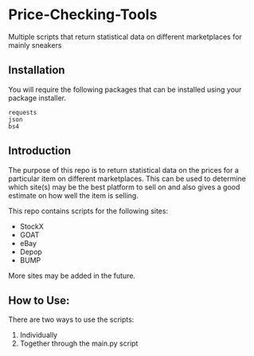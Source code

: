 # Price-Checking-Tools
Multiple scripts that return statistical data on different marketplaces for mainly sneakers

## Installation
You will require the following packages that can be installed using your package installer.
```
requests
json
bs4
```

## Introduction
The purpose of this repo is to return statistical data on the prices for a particular item on different marketplaces. This can be used to determine which site(s) may be the best platform to sell on and also gives a good estimate on how well the item is selling.

This repo contains scripts for the following sites:
- StockX
- GOAT
- eBay
- Depop
- BUMP

More sites may be added in the future. 

## How to Use:

There are two ways to use the scripts:
1. Individually
2. Together through the main.py script
